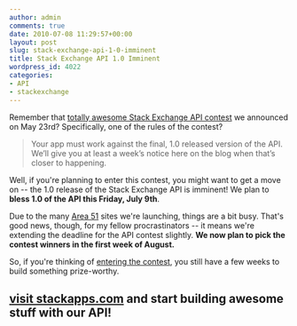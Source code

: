 ```yaml
---
author: admin
comments: true
date: 2010-07-08 11:29:57+00:00
layout: post
slug: stack-exchange-api-1-0-imminent
title: Stack Exchange API 1.0 Imminent
wordpress_id: 4022
categories:
- API
- stackexchange
---
```



Remember that [totally awesome Stack Exchange API contest](http://blog.stackoverflow.com/2010/05/stack-exchange-api-contest/) we announced on May 23rd? Specifically, one of the rules of the contest?





<blockquote>
Your app must work against the final, 1.0 released version of the API. We’ll give you at least a week’s notice here on the blog when that’s closer to happening.
</blockquote>





Well, if you're planning to enter this contest, you might want to get a move on -- the 1.0 release of the Stack Exchange API is imminent! We plan to **bless 1.0 of the API this Friday, July 9th**.



Due to the many [Area 51](http://area51.stackexchange.com) sites we're launching, things are a bit busy. That's good news, though, for my fellow procrastinators -- it means we're extending the deadline for the API contest slightly. **We now plan to pick the contest winners in the first week of August.**



So, if you're thinking of [entering the contest](http://blog.stackoverflow.com/2010/05/stack-exchange-api-contest/), you still have a few weeks to build something prize-worthy.





## [**visit stackapps.com**](http://stackapps.com) and start building awesome stuff with our API!



